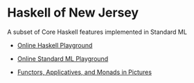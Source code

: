 # Haskell of New Jersey

A subset of Core Haskell features implemented in Standard ML

- [Online Haskell Playground](https://play.haskell.org/)
- [Online Standard ML Playground](https://sosml.org/editor)

- [Functors, Applicatives, and Monads in Pictures](https://www.adit.io/posts/2013-04-17-functors,_applicatives,_and_monads_in_pictures.html)
